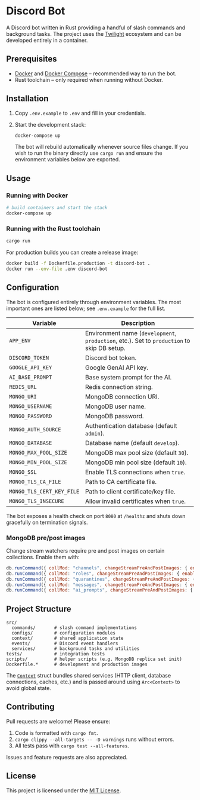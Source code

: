 # Discord Bot

A Discord bot written in Rust providing a handful of slash commands and
background tasks. The project uses the
[Twilight](https://twilight.rs/) ecosystem and can be developed entirely in a
container.

## Prerequisites

* [Docker](https://www.docker.com/) and
  [Docker Compose](https://docs.docker.com/compose/) – recommended way to run the
  bot.
* Rust toolchain – only required when running without Docker.

## Installation

1. Copy `.env.example` to `.env` and fill in your credentials.
2. Start the development stack:

   ```bash
   docker-compose up
   ```

   The bot will rebuild automatically whenever source files change. If you wish
   to run the binary directly use `cargo run` and ensure the environment
   variables below are exported.

## Usage

### Running with Docker

```bash
# build containers and start the stack
docker-compose up
```

### Running with the Rust toolchain

```bash
cargo run
```

For production builds you can create a release image:

```bash
docker build -f Dockerfile.production -t discord-bot .
docker run --env-file .env discord-bot
```

## Configuration

The bot is configured entirely through environment variables. The most important
ones are listed below; see `.env.example` for the full list.

| Variable | Description |
|----------|-------------|
| `APP_ENV` | Environment name (`development`, `production`, etc.). Set to `production` to skip DB setup. |
| `DISCORD_TOKEN` | Discord bot token. |
| `GOOGLE_API_KEY` | Google GenAI API key. |
| `AI_BASE_PROMPT` | Base system prompt for the AI. |
| `REDIS_URL` | Redis connection string. |
| `MONGO_URI` | MongoDB connection URI. |
| `MONGO_USERNAME` | MongoDB user name. |
| `MONGO_PASSWORD` | MongoDB password. |
| `MONGO_AUTH_SOURCE` | Authentication database (default `admin`). |
| `MONGO_DATABASE` | Database name (default `develop`). |
| `MONGO_MAX_POOL_SIZE` | MongoDB max pool size (default `30`). |
| `MONGO_MIN_POOL_SIZE` | MongoDB min pool size (default `10`). |
| `MONGO_SSL` | Enable TLS connections when `true`. |
| `MONGO_TLS_CA_FILE` | Path to CA certificate file. |
| `MONGO_TLS_CERT_KEY_FILE` | Path to client certificate/key file. |
| `MONGO_TLS_INSECURE` | Allow invalid certificates when `true`. |

The bot exposes a health check on port `8080` at `/healthz` and shuts down
gracefully on termination signals.

### MongoDB pre/post images

Change stream watchers require pre and post images on certain collections.
Enable them with:

```javascript
db.runCommand({ collMod: "channels", changeStreamPreAndPostImages: { enabled: true } })
db.runCommand({ collMod: "roles", changeStreamPreAndPostImages: { enabled: true } })
db.runCommand({ collMod: "quarantines", changeStreamPreAndPostImages: { enabled: true } })
db.runCommand({ collMod: "messages", changeStreamPreAndPostImages: { enabled: true } })
db.runCommand({ collMod: "ai_prompts", changeStreamPreAndPostImages: { enabled: true } })
```

## Project Structure

```
src/
  commands/       # slash command implementations
  configs/        # configuration modules
  context/        # shared application state
  events/         # Discord event handlers
  services/       # background tasks and utilities
tests/            # integration tests
scripts/          # helper scripts (e.g. MongoDB replica set init)
Dockerfile.*      # development and production images
```

The [`Context`](src/context/mod.rs) struct bundles shared services (HTTP client,
database connections, caches, etc.) and is passed around using
`Arc<Context>` to avoid global state.

## Contributing

Pull requests are welcome! Please ensure:

1. Code is formatted with `cargo fmt`.
2. `cargo clippy --all-targets -- -D warnings` runs without errors.
3. All tests pass with `cargo test --all-features`.

Issues and feature requests are also appreciated.

## License

This project is licensed under the [MIT License](LICENSE).
